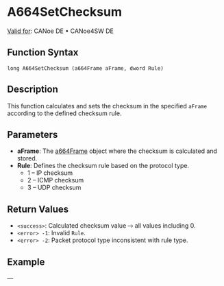 # A664SetChecksum

[Valid for](../../../Shared/FeatureAvailability.md):  CANoe DE • CANoe4SW DE

## Function Syntax

```
long A664SetChecksum (a664Frame aFrame, dword Rule)
```

## Description

This function calculates and sets the checksum in the specified `aFrame` according to the defined checksum rule.

## Parameters

- **aFrame**: The [a664Frame](../../../CANoeCANalyzer/AFDX/capl/afdxDefineAFDXframe.md) object where the checksum is calculated and stored.
- **Rule**: Defines the checksum rule based on the protocol type.
  - 1 – IP checksum
  - 2 – ICMP checksum
  - 3 – UDP checksum

## Return Values

- `<success>`: Calculated checksum value –› all values including 0.
- `<error> -1`: Invalid `Rule`.
- `<error> -2`: Packet protocol type inconsistent with rule type.

## Example

—
